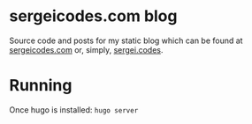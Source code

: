 # sergeicodes.com blog

Source code and posts for my static blog which can be found at [sergeicodes.com](https://sergeicodes.com) 
or, simply, [sergei.codes](https://sergei.codes). 

# Running
Once hugo is installed:
`hugo server`
